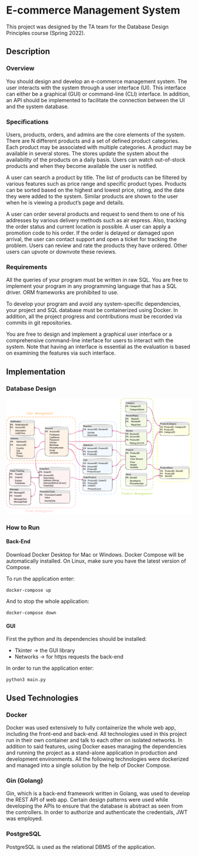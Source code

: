 # E-commerce Management System

This project was designed by the TA team for the Database Design Principles course (Spring 2022).

## Description

### Overview
You should design and develop an e-commerce management system. The user interacts
with the system through a user interface (UI). This interface can either be a graphical (GUI)
or command-line (CLI) interface. In addition, an API should be implemented to facilitate the
connection between the UI and the system database.

### Specifications
Users, products, orders, and admins are the core elements of the system. There are N
different products and a set of defined product categories. Each product may be associated
with multiple categories. A product may be available in several stores. The stores update
the system about the availability of the products on a daily basis. Users can watch
out-of-stock products and when they become available the user is notified.

A user can search a product by title. The list of products can be filtered by various features
such as price range and specific product types. Products can be sorted based on the
highest and lowest price, rating, and the date they were added to the system. Similar
products are shown to the user when he is viewing a product’s page and details.

A user can order several products and request to send them to one of his addresses by
various delivery methods such as air express. Also, tracking the order status and current
location is possible. A user can apply a promotion code to his order. If the order is delayed
or damaged upon arrival, the user can contact support and open a ticket for tracking the
problem. Users can review and rate the products they have ordered. Other users can
upvote or downvote these reviews.

### Requirements
All the queries of your program must be written in raw SQL. You are free to implement
your program in any programming language that has a SQL driver. ORM frameworks are
prohibited to use.

To develop your program and avoid any system-specific dependencies, your project and
SQL database must be containerized using Docker. In addition, all the project progress and
contributions must be recorded via commits in git repositories.

You are free to design and implement a graphical user interface or a comprehensive
command-line interface for users to interact with the system. Note that having an interface
is essential as the evaluation is based on examining the features via such interface.


## Implementation

### Database Design
![ERD-Design](Docs/ERD-Design.png)

### How to Run

#### Back-End
Download Docker Desktop for Mac or Windows. Docker Compose will be automatically installed. 
On Linux, make sure you have the latest version of Compose.

To run the application enter:
```
docker-compose up
```

And to stop the whole application:
```
docker-compose down
```

#### GUI
First the python and its dependencies should be installed:
 - Tkinter -> the GUI library
 - Networks -> for https requests the back-end

In order to run the application enter:
```
python3 main.py
```

## Used Technologies

### Docker
Docker was used extensively to fully containerize the whole web app, including the front-end and back-end. All technologies used in this project run in their
own container and talk to each other on isolated networks. In addition to said features, using Docker eases managing the dependencies and running the project
as a stand-alone application in production and development environments. All the following technologies were dockerized and managed into a single solution by
the help of Docker Compose. 

### Gin (Golang)
Gin, which is a back-end framework written in Golang, was used to develop the REST API of web app. Certain design patterns were used while developing the APIs to ensure
that the database is abstract as seen from the controllers. In order to authorize and authenticate the credentials, JWT was employed. 

### PostgreSQL
PostgreSQL  is used as the relational DBMS of the application.
